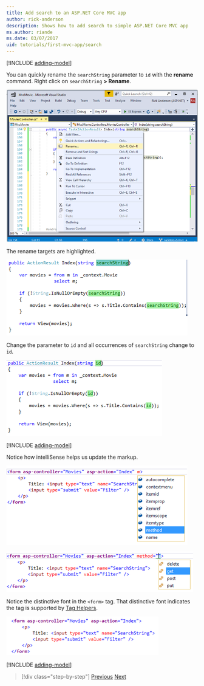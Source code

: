 ```yaml
---
title: Add search to an ASP.NET Core MVC app
author: rick-anderson
description: Shows how to add search to simple ASP.NET Core MVC app
ms.author: riande
ms.date: 03/07/2017
uid: tutorials/first-mvc-app/search
---
```


[!INCLUDE [adding-model](~/includes/mvc-intro/search1.md)]

You can quickly rename the `searchString` parameter to `id` with the **rename** command. Right click on `searchString` **> Rename**.

![Contextual menu](search/_static/rename.png)

The rename targets are highlighted.

![Code editor showing the variable highlighted throughout the Index ActionResult method](search/_static/rename2.png)

Change the parameter to `id` and all occurrences of `searchString` change to `id`.

![Code editor showing the variable has been changed to id](search/_static/rename3.png)

[!INCLUDE [adding-model](~/includes/mvc-intro/search2.md)]

Notice how intelliSense helps us update the markup.

![Intellisense contextual menu with method selected in the list of attributes for the form element](search/_static/int_m.png)

![Intellisense contextual menu with get selected in the list of method attribute values](search/_static/int_get.png)

Notice the distinctive font in the `<form>` tag. That distinctive font indicates the tag is supported by [Tag Helpers](~/mvc/views/tag-helpers/intro.md).

![form tag with purple text](search/_static/th_font.png)

[!INCLUDE [adding-model](~/includes/mvc-intro/search3.md)]

> [!div class="step-by-step"]
> [Previous](controller-methods-views.md)
> [Next](new-field.md)  
